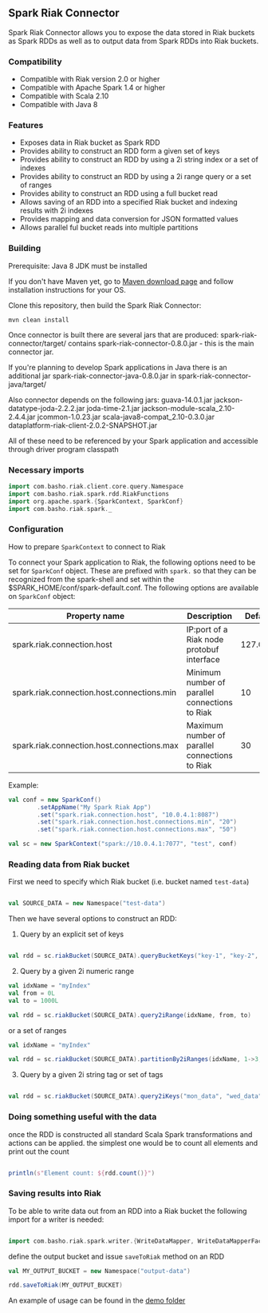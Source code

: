 ## Spark Riak Connector

Spark Riak Connector allows you to expose the data stored in Riak buckets as Spark RDDs as well as to output data from Spark RDDs into Riak buckets. 

### Compatibility
* Compatible with Riak version 2.0 or higher
* Compatible with Apache Spark 1.4 or higher
* Compatible with Scala 2.10
* Compatible with Java 8


### Features
* Exposes data in Riak bucket as Spark RDD
* Provides ability to construct an RDD form a given set of keys
* Provides ability to construct an RDD by using a 2i string index or a set of indexes
* Provides ability to construct an RDD by using a 2i range query or a set of ranges
* Provides ability to construct an RDD using a full bucket read 
* Allows saving of an RDD into a specified Riak bucket and indexing results with 2i indexes
* Provides mapping and data conversion for JSON formatted values
* Allows parallel ful bucket reads into multiple partitions


### Building
Prerequisite: Java 8 JDK must be installed

If you don't have Maven yet, go to [Maven download page](https://maven.apache.org/download.cgi) and follow installation instructions for your OS.

Clone this repository, then build the Spark Riak Connector:

```
mvn clean install
```

Once connector is built there are several jars that are produced:
spark-riak-connector/target/ contains spark-riak-connector-0.8.0.jar - this is the main connector jar. 

If you're planning to develop Spark applications in Java there is an additional jar
spark-riak-connector-java-0.8.0.jar in spark-riak-connector-java/target/ 

Also connector depends on the following jars:
guava-14.0.1.jar
jackson-datatype-joda-2.2.2.jar
joda-time-2.1.jar
jackson-module-scala_2.10-2.4.4.jar
jcommon-1.0.23.jar
scala-java8-compat_2.10-0.3.0.jar
dataplatform-riak-client-2.0.2-SNAPSHOT.jar

All of these need to be referenced by your Spark application and accessible through driver program classpath

### Necessary imports

```scala
import com.basho.riak.client.core.query.Namespace
import com.basho.riak.spark.rdd.RiakFunctions
import org.apache.spark.{SparkContext, SparkConf}
import com.basho.riak.spark._
```

### Configuration

How to prepare `SparkContext` to connect to Riak

To connect your Spark application to Riak, the following options need to be set for `SparkConf` object.
These are prefixed with `spark.` so that they can be recognized
from the spark-shell and set within the $SPARK_HOME/conf/spark-default.conf.
The following options are available on `SparkConf` object:

Property name                                  | Description                                       | Default value
-----------------------------------------------|---------------------------------------------------|--------------------
spark.riak.connection.host                     | IP:port of a Riak node protobuf interface         | 127.0.0.1:8087
spark.riak.connection.host.connections.min     | Minimum number of parallel connections to Riak    | 10
spark.riak.connection.host.connections.max     | Maximum number of parallel connections to Riak    | 30


Example:

```scala
val conf = new SparkConf()
        .setAppName("My Spark Riak App")
        .set("spark.riak.connection.host", "10.0.4.1:8087")
        .set("spark.riak.connection.host.connections.min", "20")
        .set("spark.riak.connection.host.connections.max", "50")

val sc = new SparkContext("spark://10.0.4.1:7077", "test", conf)
```

### Reading data from Riak bucket

First we need to specify which Riak bucket (i.e. bucket named `test-data`)

```scala

val SOURCE_DATA = new Namespace("test-data")
```

Then we have several options to construct an RDD:

1. Query by an explicit set of keys

```scala

val rdd = sc.riakBucket(SOURCE_DATA).queryBucketKeys("key-1", "key-2", "key-2")
```

2. Query by a given 2i numeric range

```scala
val idxName = "myIndex"
val from = 0L
val to = 1000L

val rdd = sc.riakBucket(SOURCE_DATA).query2iRange(idxName, from, to)
```

   or a set of ranges

```scala
val idxName = "myIndex"

val rdd = sc.riakBucket(SOURCE_DATA).partitionBy2iRanges(idxName, 1->3, 4->6, 7->12)
```

3. Query by a given 2i string tag or set of tags

```scala

val rdd = sc.riakBucket(SOURCE_DATA).query2iKeys("mon_data", "wed_data", "fri_data")
```

### Doing something useful with the data

once the RDD is constructed all standard Scala Spark transformations and actions can be applied.
the simplest one would be to count all elements and print out the count

```scala

println(s"Element count: ${rdd.count()}")
```

### Saving results into Riak

To be able to write data out from an RDD into a Riak bucket the following import for a writer is needed:

```scala

import com.basho.riak.spark.writer.{WriteDataMapper, WriteDataMapperFactory}
```

define the output bucket and issue `saveToRiak` method on an RDD

```scala
val MY_OUTPUT_BUCKET = new Namespace("output-data")

rdd.saveToRiak(MY_OUTPUT_BUCKET)
```


An example of usage can be found in the [demo folder](https://github.com/basho/spark-riak-connector/tree/master/spark-riak-connector-demos)


